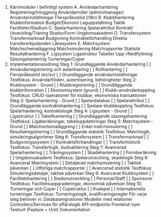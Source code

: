 1. Kärnmoduler i befintligt system
A. Användarhantering
Registrering/Inloggning
Användarroller (admin/manager)
Användarinställningar
Flerspråksstöd (i18n)
B. Klubbhantering
Klubbinformation
Budget/Ekonomi
Laguppställning
Taktik
Faciliteter/Stadium
C. Spelarhantering
Spelarattribut
Kontrakt
Utveckling/Träning
Skador/Form
Ungdomsakademi
D. Transfersystem
Transfermarknad
Budgivning
Kontraktsförhandling
Direkta transfererbjudanden
Lånesystem
E. Matchsystem
Matchschemaläggning
Matchsimulering
Matchrapporter
Statistik
Resultathantering
F. Ligsystem
Ligastruktur
Tabeller
Upp-/Nedflyttning
Säsongshantering
Turneringar/Cuper
2. Implementationsordning
Steg 1: Grundläggande Användarhantering
[ ] Användarregistrering och autentisering
[ ] Rollhantering
[ ] Flerspråksstöd (en/sv)
[ ] Grundläggande användarinställningar
Testfokus: Användarflöden, autentisering, behörigheter
Steg 2: Klubbsystem - Grund
[ ] Klubbregistrering
[ ] Grundläggande klubbinformation
[ ] Ekonomisystem (grund)
[ ] Klubb-användarkoppling
Testfokus: CRUD-operationer för klubbar, ekonomiska transaktioner
Steg 3: Spelarhantering - Grund
[ ] Spelardatabas
[ ] Spelarattribut
[ ] Grundläggande kontraktshantering
[ ] Spelare-klubbkoppling
Testfokus: Spelarhantering, kontraktslogik
Steg 4: Ligsystem - Grund
[ ] Ligastruktur
[ ] Tabellhantering
[ ] Grundläggande säsongshantering
Testfokus: Ligaberäkningar, tabelluppdateringar
Steg 5: Matchsystem - Grund
[ ] Matchschemaläggning
[ ] Enkel matchsimulering
[ ] Resultatregistrering
[ ] Grundläggande statistik
Testfokus: Matchlogik, simuleringsalgoritmer
Steg 6: Transfersystem
[ ] Transfermarknad
[ ] Budgivningssystem
[ ] Kontraktsförhandlingar
[ ] Transferhistorik
Testfokus: Transferlogik, budvalidering
Steg 7: Avancerad Spelarhantering
[ ] Träningssystem
[ ] Skadehantering
[ ] Formberäkning
[ ] Ungdomsakademi
Testfokus: Spelarutveckling, skadelogik
Steg 8: Avancerat Matchsystem
[ ] Detaljerad matchsimulering
[ ] Taktisk påverkan
[ ] Utförliga matchrapporter
[ ] Avancerad statistik
Testfokus: Simuleringsdetaljer, taktisk påverkan
Steg 9: Avancerat Klubbsystem
[ ] Facilitetshantering
[ ] Stadionutveckling
[ ] Personal/Staff
[ ] Sponsorer
Testfokus: Facilitetsuppgraderingar, ekonomisk påverkan
Steg 10: Turneringar och Cuper
[ ] Cupstruktur
[ ] Kvalspel
[ ] Internationella turneringar
Testfokus: Turneringslogik, kvalificeringsregler
För varje steg behöver vi:
Databasmigrationer
Modeller med relationer
Controllers/Services för affärslogik
API-endpoints
Frontend-vyer
Testsvit (Feature + Unit)
Dokumentation